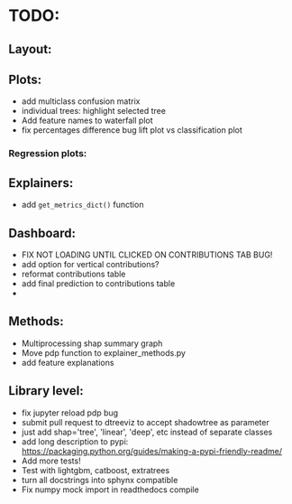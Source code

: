 
# TODO:

## Layout:

## Plots:
- add multiclass confusion matrix
- individual trees: highlight selected tree
- Add feature names to waterfall plot
- fix percentages difference bug lift plot vs classification plot

### Regression plots:

## Explainers:
- add `get_metrics_dict()` function

## Dashboard:
- FIX NOT LOADING UNTIL CLICKED ON CONTRIBUTIONS TAB BUG!
- add option for vertical contributions?
- reformat contributions table
- add final prediction to contributions table
- 

## Methods:

- Multiprocessing shap summary graph 
- Move pdp function to explainer_methods.py
- add feature explanations


## Library level:
- fix jupyter reload pdp bug
- submit pull request to dtreeviz to accept shadowtree as parameter
- just add shap='tree', 'linear', 'deep', etc instead of separate classes
- add long description to pypi: https://packaging.python.org/guides/making-a-pypi-friendly-readme/
- Add more tests!
- Test with lightgbm, catboost, extratrees
- turn all docstrings into sphynx compatible
- Fix numpy mock import in readthedocs compile

